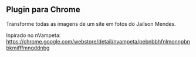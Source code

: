 ## Plugin para Chrome

Transforme todas as imagens de um site em fotos do Jaílson Mendes.

Inpirado no nVampeta:
https://chrome.google.com/webstore/detail/nvampeta/pebnbbhfnlmonnpbnbkmjfffmngddnbg
